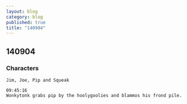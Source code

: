 ```yaml
---
layout: blog
category: blog
published: true
title: "140904"
---
```


## 140904

### Characters
	Jim, Joe, Pip and Squeak

	09:45:16
    Wonkytonk grabs pip by the hoolygoolies and blammos his frond pile.